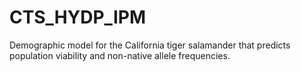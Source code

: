 # CTS_HYDP_IPM
Demographic model for the California tiger salamander that predicts population viability and non-native allele frequencies. 
